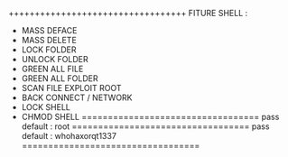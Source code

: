 ++++++++++++++++++++++++++++++++++
FITURE SHELL : 
- MASS DEFACE
- MASS DELETE
- LOCK FOLDER
- UNLOCK FOLDER
- GREEN ALL FILE
- GREEN ALL FOLDER
- SCAN FILE EXPLOIT ROOT
- BACK CONNECT / NETWORK
- LOCK SHELL
- CHMOD SHELL
==================================
pass default : root
==================================
pass default : whohaxorqt1337
==================================
